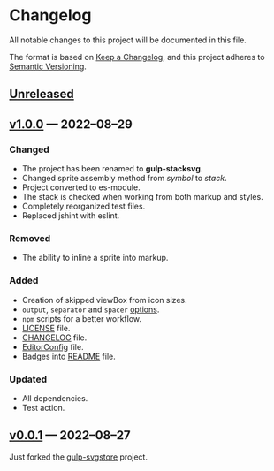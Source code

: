 # Changelog

All notable changes to this project will be documented in this file.

The format is based on [Keep a Changelog](https://keepachangelog.com/en/1.0.0/), and this project adheres to [Semantic Versioning](https://semver.org/spec/v2.0.0.html).

## [Unreleased]

## [v1.0.0] — 2022–08–29

### Changed

- The project has been renamed to **gulp-stacksvg**.
- Changed sprite assembly method from _symbol_ to _stack_.
- Project converted to es-module.
- The stack is checked when working from both markup and styles.
- Completely reorganized test files.
- Replaced jshint with eslint.

### Removed

- The ability to inline a sprite into markup.

### Added

- Creation of skipped viewBox from icon sizes.
- `output`, `separator` and `spacer` [options](./README.md#avalable-options).
- `npm` scripts for a better workflow.
- [LICENSE](./LICENSE) file.
- [CHANGELOG](./CHANGELOG.md) file.
- [EditorConfig](./.editorconfig) file.
- Badges into [README](./README.md) file.

### Updated

- All dependencies.
- Test action.

## [v0.0.1] — 2022–08–27

Just forked the [gulp-svgstore](https://github.com/w0rm/gulp-svgstore) project.

[Unreleased]: https://github.com/firefoxic/gulp-stacksvg/compare/v1.0.0...HEAD
[v1.0.0]: https://github.com/firefoxic/gulp-stacksvg/releases/tag/v1.0.0
[v0.0.1]: https://github.com/firefoxic/gulp-stacksvg/releases/tag/v0.0.1
